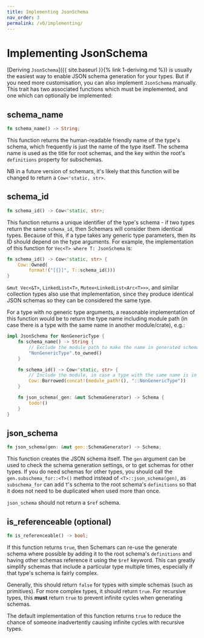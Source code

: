 ```yaml
---
title: Implementing JsonSchema
nav_order: 3
permalink: /v0/implementing/
---
```


# Implementing JsonSchema

[Deriving `JsonSchema`]({{ site.baseurl }}{% link 1-deriving.md %}) is usually the easiest way to enable JSON schema generation for your types. But if you need more customisation, you can also implement `JsonSchema` manually. This trait has two associated functions which must be implemented, and one which can optionally be implemented:

## schema_name

```rust
fn schema_name() -> String;
```

This function returns the human-readable friendly name of the type's schema, which frequently is just the name of the type itself. The schema name is used as the title for root schemas, and the key within the root's `definitions` property for subschemas.

NB in a future version of schemars, it's likely that this function will be changed to return a `Cow<'static, str>`.

## schema_id

```rust
fn schema_id() -> Cow<'static, str>;
```

This function returns a unique identifier of the type's schema - if two types return the same `schema_id`, then Schemars will consider them identical types. Because of this, if a type takes any generic type parameters, then its ID should depend on the type arguments. For example, the implementation of this function for `Vec<T> where T: JsonSchema` is:

```rust
fn schema_id() -> Cow<'static, str> {
    Cow::Owned(
        format!("[{}]", T::schema_id()))
}
```

`&mut Vec<&T>`, `LinkedList<T>`, `Mutex<LinkedList<Arc<T>>>`, and similar collection types also use that implementation, since they produce identical JSON schemas so they can be considered the same type.

For a type with no generic type arguments, a reasonable implementation of this function would be to return the type name including module path (in case there is a type with the same name in another module/crate), e.g.:

```rust
impl JsonSchema for NonGenericType {
    fn schema_name() -> String {
        // Exclude the module path to make the name in generated schemas clearer.
        "NonGenericType".to_owned()
    }

    fn schema_id() -> Cow<'static, str> {
        // Include the module, in case a type with the same name is in another module/crate
        Cow::Borrowed(concat!(module_path!(), "::NonGenericType"))
    }

    fn json_schema(_gen: &mut SchemaGenerator) -> Schema {
        todo!()
    }
}
```

## json_schema

```rust
fn json_schema(gen: &mut gen::SchemaGenerator) -> Schema;
```

This function creates the JSON schema itself. The `gen` argument can be used to check the schema generation settings, or to get schemas for other types. If you do need schemas for other types, you should call the `gen.subschema_for::<T>()` method instead of `<T>::json_schema(gen)`, as `subschema_for` can add `T`'s schema to the root schema's `definitions` so that it does not need to be duplicated when used more than once.

`json_schema` should not return a `$ref` schema.

## is_referenceable (optional)

```rust
fn is_referenceable() -> bool;
```

If this function returns `true`, then Schemars can re-use the generate schema where possible by adding it to the root schema's `definitions` and having other schemas reference it using the `$ref` keyword. This can greatly simplify schemas that include a particular type multiple times, especially if that type's schema is fairly complex.

Generally, this should return `false` for types with simple schemas (such as primitives). For more complex types, it should return `true`. For recursive types, this **must** return `true` to prevent infinite cycles when generating schemas.

The default implementation of this function returns `true` to reduce the chance of someone inadvertently causing infinite cycles with recursive types.
